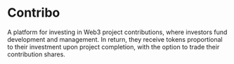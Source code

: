 # Contribo
 A platform for investing in Web3 project contributions, where investors fund development and management. In return, they receive tokens proportional to their investment upon project completion, with the option to trade their contribution shares.
